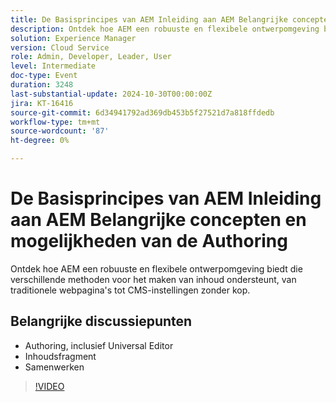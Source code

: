 ```yaml
---
title: De Basisprincipes van AEM Inleiding aan AEM Belangrijke concepten en mogelijkheden van de Authoring
description: Ontdek hoe AEM een robuuste en flexibele ontwerpomgeving biedt die verschillende methoden voor het maken van inhoud ondersteunt, van traditionele webpagina's tot CMS-instellingen zonder kop.Belangrijke discussiepunten:Authoring inclusief Universal EditorContent FragmentCollaborative-mogelijkheden
solution: Experience Manager
version: Cloud Service
role: Admin, Developer, Leader, User
level: Intermediate
doc-type: Event
duration: 3248
last-substantial-update: 2024-10-30T00:00:00Z
jira: KT-16416
source-git-commit: 6d34941792ad369db453b5f27521d7a818ffdedb
workflow-type: tm+mt
source-wordcount: '87'
ht-degree: 0%

---
```



# De Basisprincipes van AEM Inleiding aan AEM Belangrijke concepten en mogelijkheden van de Authoring

Ontdek hoe AEM een robuuste en flexibele ontwerpomgeving biedt die verschillende methoden voor het maken van inhoud ondersteunt, van traditionele webpagina&#39;s tot CMS-instellingen zonder kop.

## Belangrijke discussiepunten

* Authoring, inclusief Universal Editor
* Inhoudsfragment
* Samenwerken

>[!VIDEO](https://video.tv.adobe.com/v/3435747/?learn=on)
